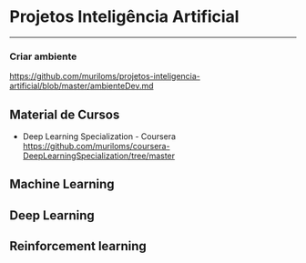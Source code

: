 # Projetos Inteligência Artificial
---
### Criar ambiente

https://github.com/muriloms/projetos-inteligencia-artificial/blob/master/ambienteDev.md

## Material de Cursos
- Deep Learning Specialization - Coursera
https://github.com/muriloms/coursera-DeepLearningSpecialization/tree/master

## Machine Learning


## Deep Learning

## Reinforcement learning
